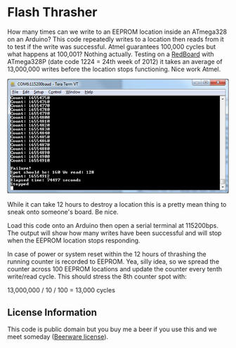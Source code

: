 Flash Thrasher
=======

How many times can we write to an EEPROM location inside an ATmega328 on an Arduino? This code repeatedly writes to a location then reads from it to test if the write was successful. Atmel guarantees 100,000 cycles but what happens at 100,001? Nothing actually. Testing on a [RedBoard](https://www.sparkfun.com/products/12757) with ATmega328P (date code 1224 = 24th week of 2012) it takes an average of 13,000,000 writes before the location stops functioning. Nice work Atmel.

![Serial output from program](https://raw.githubusercontent.com/nseidle/Flash_Thrasher/master/Failure-2.png)

While it can take 12 hours to destroy a location this is a pretty mean thing to sneak onto someone's board. Be nice.

Load this code onto an Arduino then open a serial terminal at 115200bps. The output will show how many writes have been successful and will stop when the EEPROM location stops responding.

In case of power or system reset within the 12 hours of thrashing the running counter is recorded to EEPROM. Yea, silly idea, so we spread the counter across 100 EEPROM locations and update the counter every tenth write/read cycle. This should stress the 8th counter spot with:

13,000,000 / 10 / 100 = 13,000 cycles


License Information
-------------------

This code is public domain but you buy me a beer if you use this and we meet someday ([Beerware license](http://en.wikipedia.org/wiki/Beerware)).

